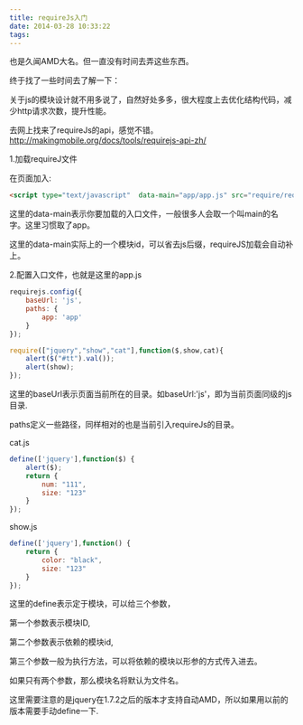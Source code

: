 ```yaml
---
title: requireJs入门
date: 2014-03-28 10:33:22
tags:
---
```

也是久闻AMD大名。但一直没有时间去弄这些东西。

终于找了一些时间去了解一下：

关于js的模块设计就不用多说了，自然好处多多，很大程度上去优化结构代码，减少http请求次数，提升性能。

去网上找来了requireJs的api，感觉不错。http://makingmobile.org/docs/tools/requirejs-api-zh/

1.加载requireJ文件

在页面加入:
``` html
<script type="text/javascript"  data-main="app/app.js" src="require/require.js"></script>
```
这里的data-main表示你要加载的入口文件，一般很多人会取一个叫main的名字。这里习惯取了app。

这里的data-main实际上的一个模块id，可以省去js后缀，requireJS加载会自动补上。

2.配置入口文件，也就是这里的app.js
``` javascript
requirejs.config({
    baseUrl: 'js',
    paths: {
        app: 'app'
    }
});

require(["jquery","show","cat"],function($,show,cat){
    alert($("#tt").val());
    alert(show);
});
```

这里的baseUrl表示页面当前所在的目录。如baseUrl:'js'，即为当前页面同级的js目录.

paths定义一些路径，同样相对的也是当前引入requireJs的目录。

cat.js
``` javascript
define(['jquery'],function($) {
	alert($);
    return {
        num: "111",
        size: "123"
    }
});
```
show.js
``` javascript
define(['jquery'],function() {
    return {
        color: "black",
        size: "123"
    }
});
```
这里的define表示定于模块，可以给三个参数，

第一个参数表示模块ID,

第二个参数表示依赖的模块id,

第三个参数一般为执行方法，可以将依赖的模块以形参的方式传入进去。

如果只有两个参数，那么模块名将默认为文件名。

这里需要注意的是jquery在1.7.2之后的版本才支持自动AMD，所以如果用以前的版本需要手动define一下.